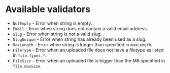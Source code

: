 # Available validators

*   `NotEmpty` - Error when string is empty.
*   `Email` - Error when string does not contain a valid email address.
*   `Slug` - Error when string is not a valid slug.
*   `SlugUnique` - Error when string has already been used as a slug.
*   `MaxLength` - Error when string is longer than specified in `maxLength`.
*   `FileType` - Error when an uploaded file does not have a filetype as listed in `file.types.*`.
*   `FileSize` - Error when an uploaded file is bigger than the MB specified in `file.maxSize`.
